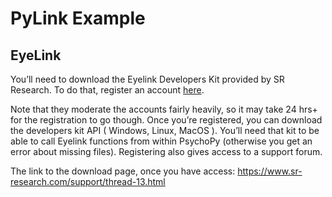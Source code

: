 # PyLink Example

## EyeLink

You’ll need to download the Eyelink Developers Kit provided by SR Research. To do that, register an account [here](https://www.sr-support.com/).

Note that they moderate the accounts fairly heavily, so it may take 24 hrs+ for the registration to go though. Once you’re registered, you can download the developers kit API ( Windows, Linux, MacOS ). You’ll need that kit to be able to call Eyelink functions from within PsychoPy (otherwise you get an error about missing files). Registering also gives access to a support forum.

The link to the download page, once you have access:
<https://www.sr-research.com/support/thread-13.html>
